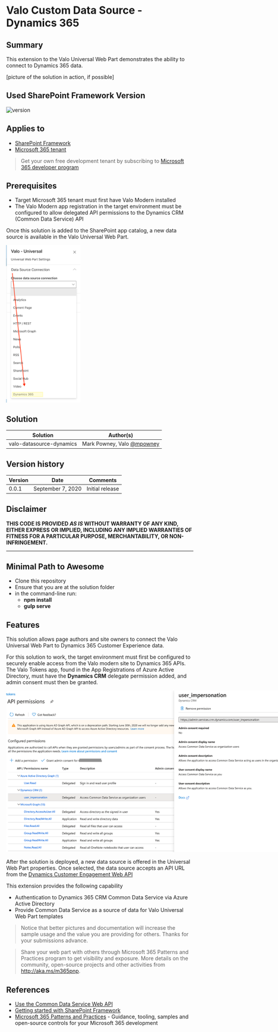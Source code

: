 # Valo Custom Data Source - Dynamics 365

## Summary

This extension to the Valo Universal Web Part demonstrates the ability to connect to Dynamics 365 data.

[picture of the solution in action, if possible]

## Used SharePoint Framework Version

![version](https://img.shields.io/badge/version-1.11-green.svg)

## Applies to

- [SharePoint Framework](https://aka.ms/spfx)
- [Microsoft 365 tenant](https://docs.microsoft.com/en-us/sharepoint/dev/spfx/set-up-your-developer-tenant)

> Get your own free development tenant by subscribing to [Microsoft 365 developer program](http://aka.ms/o365devprogram)

## Prerequisites

* Target Microsoft 365 tenant must first have Valo Modern installed
* The Valo Modern app registration in the target environment must be configured to allow delegated API permissions to the Dynamics CRM (Common Data Service) API

Once this solution is added to the SharePoint app catalog, a new data source is available in the Valo Universal Web Part.

<img src="./screenshot-uwp-data-source.png" style="max-width: 200px;" alt="Data Sources in the Valo Universal Web Part" />

## Solution

Solution|Author(s)
--------|---------
valo-datasource-dynamics | Mark Powney, Valo [@mpowney](https://twitter.com/mpowney)

## Version history

Version|Date|Comments
-------|----|--------
0.0.1|September 7, 2020|Initial release

## Disclaimer

**THIS CODE IS PROVIDED *AS IS* WITHOUT WARRANTY OF ANY KIND, EITHER EXPRESS OR IMPLIED, INCLUDING ANY IMPLIED WARRANTIES OF FITNESS FOR A PARTICULAR PURPOSE, MERCHANTABILITY, OR NON-INFRINGEMENT.**

---

## Minimal Path to Awesome

- Clone this repository
- Ensure that you are at the solution folder
- in the command-line run:
  - **npm install**
  - **gulp serve**

## Features

This solution allows page authors and site owners to connect the Valo Universal Web Part to Dynamics 365 Customer Experience data.

For this solution to work, the target environment must first be configured to securely enable access from the Valo modern site to Dynamics 365 APIs.  The Valo Tokens app, found in the App Registrations of Azure Active Directory, must have the **Dynamics CRM** delegate permission added, and admin consent must then be granted.

<img src="./screenshot-app-registration.png" style="max-width: 800px;" alt="App registrations in Azure Active Directory" />

After the solution is deployed, a new data source is offered in the Universal Web Part properties.  Once selected, the data source accepts an API URL from the [Dynamics Customer Engagement Web API](https://docs.microsoft.com/en-us/dynamics365/customer-engagement/web-api/about?view=dynamics-ce-odata-9)

This extension provides the following capability

- Authentication to Dynamics 365 CRM Common Data Service via Azure Active Directory
- Provide Common Data Service as a source of data for Valo Universal Web Part templates

> Notice that better pictures and documentation will increase the sample usage and the value you are providing for others. Thanks for your submissions advance.

> Share your web part with others through Microsoft 365 Patterns and Practices program to get visibility and exposure. More details on the community, open-source projects and other activities from http://aka.ms/m365pnp.

## References

- [Use the Common Data Service Web API](https://docs.microsoft.com/en-us/powerapps/developer/common-data-service/webapi/overview)
- [Getting started with SharePoint Framework](https://docs.microsoft.com/en-us/sharepoint/dev/spfx/set-up-your-developer-tenant)
- [Microsoft 365 Patterns and Practices](https://aka.ms/m365pnp) - Guidance, tooling, samples and open-source controls for your Microsoft 365 development
